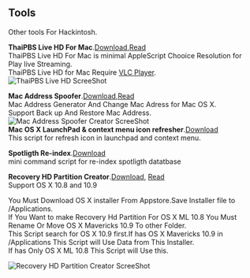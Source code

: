 ## Tools
Other tools For Hackintosh.        

**ThaiPBS Live HD For Mac**.[Download](https://raw.github.com/xenatt/Hackintosh/master/Tools/ThaiPBSPlayer.dmg),[Read](https://raw.github.com/xenatt/Hackintosh/master/Tools/ThaiPBS.applescript)              
ThaiPBS Live HD For Mac is minimal AppleScript Chooice Resolution for Play live Streaming.     
ThaiPBS Live HD for Mac Require [VLC Player](http://www.videolan.org/vlc/).     
![ThaiPBS Live HD ScreeShot](https://raw.github.com/xenatt/Hackintosh/master/Tools/thaipbs.png)     

     

**Mac Address Spoofer**.[Download](https://raw.github.com/xenatt/Hackintosh/master/Tools/MacAddressGeneratorAndSpoof.dmg),[Read](https://raw.github.com/xenatt/Hackintosh/master/Tools/MacAddressSpoofer.applescript)       
Mac  Address Generator And Change Mac Adress for Mac OS X.  
Support Back up And Restore Mac Address.     
![Mac Address Spoofer Creator ScreeShot](https://raw.github.com/xenatt/Hackintosh/master/Tools/MacAddressGeneratorAndSpoof.png)       
**Mac OS X LaunchPad & context menu icon refresher**.[Download](https://raw.github.com/xenatt/Hackintosh/master/Tools/refreshicons.applescript)            
This script for refresh icon in launchpad and context menu.       


**Spotligth Re-index**.[Download](https://raw.github.com/xenatt/Hackintosh/master/Tools/reindex-spotligth.command)   
mini command script for re-index spotligth datatbase

**Recovery HD Partition Creator**.[Download](https://raw.github.com/xenatt/Hackintosh/master/Tools/RecoveryHD_13A603.dmg), [Read](https://github.com/xenatt/Hackintosh/blob/master/Tools/RecoveryHD%20Creater.command)        
Support OS X 10.8 and 10.9   
      
You Must Download OS X installer From Appstore.Save Installer file to /Applications.   
If You Want to make Recovery Hd Partition For OS X ML 10.8 You Must Rename Or Move OS X Mavericks 10.9 To other Folder.   
This Script search for OS X 10.9 first.If has OS X Mavericks 10.9 in /Applications This Script will Use Data from This Installer.   
If has Only OS X ML 10.8 This Script will Use this.        

![Recovery HD Partition Creator ScreeShot](https://raw.github.com/xenatt/Hackintosh/master/Tools/RecoveryHDCreater.png)     





